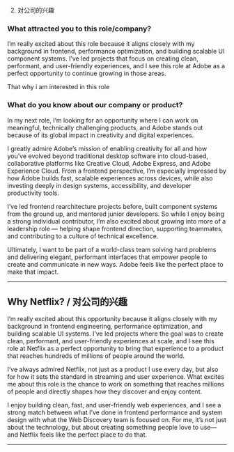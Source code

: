 2. 对公司的兴趣
### What attracted you to this role/company?

I’m really excited about this role because it aligns closely with my background in frontend, performance optimization, and building scalable UI component systems. I’ve led projects that focus on creating clean, performant, and user-friendly experiences, and I see this role at Adobe as a perfect opportunity to continue growing in those areas.

That why i am interested in this role

### What do you know about our company or product?
In my next role, I’m looking for an opportunity where I can work on meaningful, technically challenging products, and Adobe stands out because of its global impact in creativity and digital experiences.

I greatly admire Adobe’s mission of enabling creativity for all and how you’ve evolved beyond traditional desktop software into cloud-based, collaborative platforms like Creative Cloud, Adobe Express, and Adobe Experience Cloud. From a frontend perspective, I’m especially impressed by how Adobe builds fast, scalable experiences across devices, while also investing deeply in design systems, accessibility, and developer productivity tools.

I’ve led frontend rearchitecture projects before, built component systems from the ground up, and mentored junior developers. So while I enjoy being a strong individual contributor, I’m also excited about growing into more of a leadership role — helping shape frontend direction, supporting teammates, and contributing to a culture of technical excellence.

Ultimately, I want to be part of a world-class team solving hard problems and delivering elegant, performant interfaces that empower people to create and communicate in new ways. Adobe feels like the perfect place to make that impact.



---

## **Why Netflix? / 对公司的兴趣**

I’m really excited about this opportunity because it aligns closely with my background in frontend engineering, performance optimization, and building scalable UI systems. I’ve led projects where the goal was to create clean, performant, and user-friendly experiences at scale, and I see this role at Netflix as a perfect opportunity to bring that experience to a product that reaches hundreds of millions of people around the world.


I’ve always admired Netflix, not just as a product I use every day, but also for how it sets the standard in streaming and user experience. What excites me about this role is the chance to work on something that reaches millions of people and directly shapes how they discover and enjoy content.

I enjoy building clean, fast, and user-friendly web experiences, and I see a strong match between what I’ve done in frontend performance and system design with what the Web Discovery team is focused on. For me, it’s not just about the technology, but about creating something people love to use—and Netflix feels like the perfect place to do that.

---
